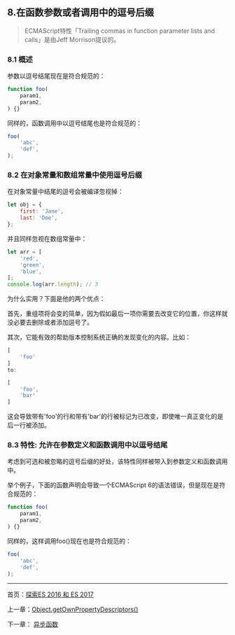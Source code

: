 ## 8.在函数参数或者调用中的逗号后缀

>ECMAScript特性「Trailing commas in function parameter lists and calls」是由Jeff Morrison提议的。

### 8.1 概述

参数以逗号结尾现在是符合规范的：

```js
function foo(
    param1,
    param2,
) {}
```

同样的，函数调用中以逗号结尾也是符合规范的：

```js
foo(
    'abc',
    'def',
);
```

### 8.2 在对象常量和数组常量中使用逗号后缀

在对象常量中结尾的逗号会被编译忽视掉：

```js
let obj = {
    first: 'Jane',
    last: 'Doe',
};
```

并且同样忽视在数组常量中：

```js
let arr = [
    'red',
    'green',
    'blue',
];
console.log(arr.length); // 3
```

为什么实用？下面是他的两个优点：

首先，重组项将会变的简单，因为假如最后一项你需要去改变它的位置，你这样就没必要去删除或者添加逗号了。

其次，它能有效的帮助版本控制系统正确的发现变化的内容。比如：

```js
[
    'foo'
]
to:

[
    'foo',
    'bar'
]
```

这会导致带有'foo'的行和带有'bar'的行被标记为已改变，即使唯一真正变化的是后一行被添加。

### 8.3 特性: 允许在参数定义和函数调用中以逗号结尾 

考虑到可选和被忽略的逗号后缀的好处，该特性同样被带入到参数定义和函数调用中。

举个例子，下面的函数声明会导致一个ECMAScript 6的语法错误，但是现在是符合规范的：

```js
function foo(
    param1,
    param2,
) {}
```

同样的，这样调用foo()现在也是符合规范的：

```js
foo(
    'abc',
    'def',
);
```

---

首页：[探索ES 2016 和 ES 2017](https://ecmascript-china.github.io/Exploring-ES2016-and-ES2017)

上一章：[Object.getOwnPropertyDescriptors()](https://ecmascript-china.github.io/Exploring-ES2016-and-ES2017/7.Object.getOwnPropertyDescriptors())

下一章： [异步函数](https://ecmascript-china.github.io/Exploring-ES2016-and-ES2017/9.异步函数)